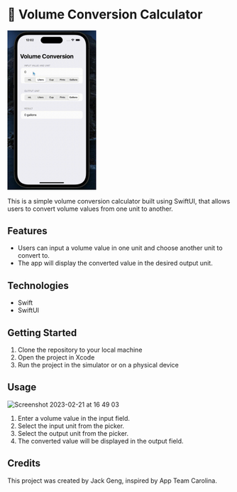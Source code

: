 <h1>📐 Volume Conversion Calculator</h1>
<span>
<img alt="Screenshot" src="Screen-Recording-2023-03-03-at-00.01.32.gif" width="200px">
<p>This is a simple volume conversion calculator built using SwiftUI, that allows users to convert volume values from one unit to another.</p>
</span>
<h2>Features</h2>
<ul>
	<li>Users can input a volume value in one unit and choose another unit to convert to.</li>
	<li>The app will display the converted value in the desired output unit.</li>
</ul>
<h2>Technologies</h2>
<ul>
	<li>Swift</li>
	<li>SwiftUI</li>
</ul>
<h2>Getting Started</h2>
<ol>
	<li>Clone the repository to your local machine</li>
	<li>Open the project in Xcode</li>
	<li>Run the project in the simulator or on a physical device</li>
</ol>
<h2>Usage</h2>
<img alt="Screenshot 2023-02-21 at 16 49 03" src="https://user-images.githubusercontent.com/103839282/220466557-8188323d-6065-4570-8459-5e35a2514c9d.png" width="256px">
<ol>
	<li>Enter a volume value in the input field.</li>
	<li>Select the input unit from the picker.</li>
	<li>Select the output unit from the picker.</li>
	<li>The converted value will be displayed in the output field.</li>
</ol>
<h2>Credits</h2>
<p>This project was created by Jack Geng, inspired by App Team Carolina.</p>

</body>
